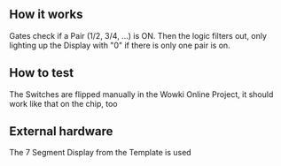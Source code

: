 <!---

This file is used to generate your project datasheet. Please fill in the information below and delete any unused
sections.

You can also include images in this folder and reference them in the markdown. Each image must be less than
512 kb in size, and the combined size of all images must be less than 1 MB.
-->

## How it works

Gates check if a Pair (1/2, 3/4, ...) is ON. Then the logic filters out, only lighting up the Display with "0" if there is only one pair is on.

## How to test

The Switches are flipped manually in the Wowki Online Project, it should work like that on the chip, too

## External hardware

The 7 Segment Display from the Template is used
